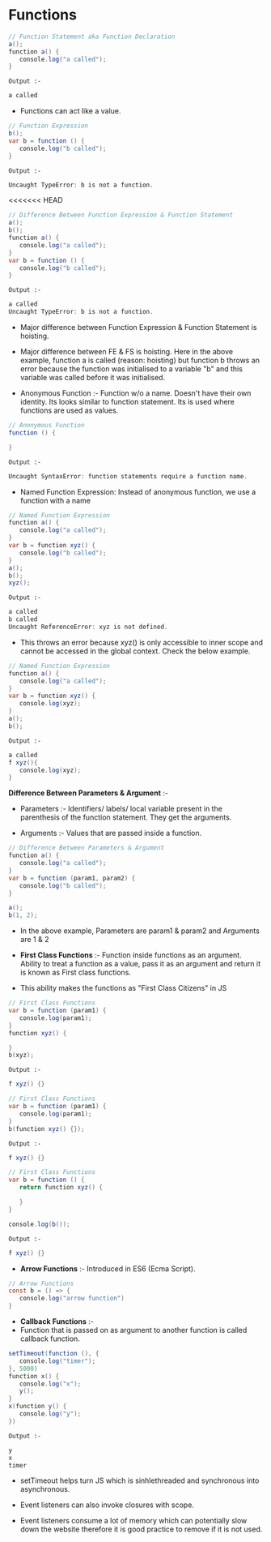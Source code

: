 <h1>Functions</h1>

<p>

```java
// Function Statement aka Function Declaration
a();
function a() {
   console.log("a called");
}
```
<code>Output :- </code>
```java
a called
```

- Functions can act like a value.

```java
// Function Expression
b();
var b = function () {
   console.log("b called");
}
```
<code>Output :- </code>
```java
Uncaught TypeError: b is not a function.
```

<<<<<<< HEAD
```java
// Difference Between Function Expression & Function Statement
a();
b();
function a() {
   console.log("a called");
}
var b = function () {
   console.log("b called");
}
```
<code>Output :- </code>
```java
a called
Uncaught TypeError: b is not a function.
```

- Major difference between Function Expression & Function Statement is hoisting.

- Major difference between FE & FS is hoisting. Here in the above example, function a is called (reason: hoisting) but function b throws an error because the function was initialised to a variable "b" and this variable was called before it was initialised.

- Anonymous Function :- Function w/o a name. Doesn't have their own identity. Its looks similar to function statement. Its is used where functions are used as values.

```java
// Anonymous Function 
function () {

}
```
<code>Output :- </code>
```java
Uncaught SyntaxError: function statements require a function name.
```

- Named Function Expression:  Instead of anonymous function, we use a function with a name

```java
// Named Function Expression
function a() {
   console.log("a called");
}
var b = function xyz() {
   console.log("b called");
}
a();
b();
xyz();
```
<code>Output :- </code>
```java
a called
b called
Uncaught ReferenceError: xyz is not defined.
```

- This throws an error because xyz() is only accessible to inner scope and cannot be accessed in the global context. Check the below example.

```java
// Named Function Expression
function a() {
   console.log("a called");
}
var b = function xyz() {
   console.log(xyz);
}
a();
b();
```
<code>Output :- </code>
```java
a called
f xyz(){
   console.log(xyz);
}
```

<b>Difference Between Parameters & Argument</b> :-
- Parameters :- Identifiers/ labels/ local variable present in the parenthesis of the function statement. They get the arguments. 

- Arguments :- Values that are passed inside a function. 

```java
// Difference Between Parameters & Argument 
function a() {
   console.log("a called");
}
var b = function (param1, param2) {
   console.log("b called");
}

a();
b(1, 2);
```

- In the above example, Parameters are param1 & param2 and Arguments are 1 & 2


- <b>First Class Functions</b> :- Function inside functions as an argument. Ability to treat a function as a value, pass it as an argument and return it is known as First class functions.

- This ability makes the functions as "First Class Citizens" in JS

```java
// First Class Functions 
var b = function (param1) {
   console.log(param1);
}
function xyz() {

}
b(xyz);
```
<code>Output :- </code>
```java
f xyz() {}
```

```java
// First Class Functions 
var b = function (param1) {
   console.log(param1);
}
b(function xyz() {});
```
<code>Output :- </code>
```java
f xyz() {}
```

```java
// First Class Functions 
var b = function () {
   return function xyz() {

   }
}

console.log(b());

```
<code>Output :- </code>
```java
f xyz() {}
```

- <b>Arrow Functions</b> :- Introduced in ES6 (Ecma Script).

```java
// Arrow Functions
const b = () => {
   console.log("arrow function")
}
```

- <b>Callback Functions</b> :- 
- Function that is passed on as argument to another function is called callback function.

```java
setTimeout(function (), {
   console.log("timer");
}, 5000)
function x() {
   console.log("x");
   y();
}
x(function y() {
   console.log("y");
})
```
<code>Output :- </code>
```java
y
x
timer
```

- setTimeout helps turn JS which is sinhlethreaded and synchronous into asynchronous.

- Event listeners can also invoke closures with scope.

- Event listeners consume a lot of memory which can potentially slow down the website therefore it is good practice to remove if it is not used.


</p>
